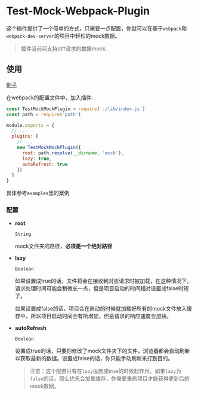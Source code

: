 # Test-Mock-Webpack-Plugin

这个插件提供了一个简单的方式，只需要一点配置，你就可以在基于`webpack`和`webpack-dev-server`的项目中轻松的mock数据。

> 插件当前只支持`GET`请求的数据mock.

## 使用

[例子](./examples/base/README.md)

在webpack的配置文件中，加入插件:

```js
const TestMockMockPlugin = require('./lib/index.js')
const path = require('path')

module.exports = {
  // ...
  plugins: [
    // ...
    new TestMockMockPlugin({
      root: path.resolve(__dirname, 'mock'),
      lazy: true,
      autoRefresh: true
    })
  ]
}
```
具体参考`examples`里的案例

### 配置

- **root**

  `String`

  mock文件夹的路径，**必须是一个绝对路径**

- **lazy**

  `Boolean`

  如果设置成true的话，文件将会在接收到对应请求时被加载，在这种情况下，请求处理时间可能会稍微长一点，但是项目启动的时间相对设置成false时短了。
  
  如果设置成false的话，项目会在启动的时候就加载好所有的mock文件放入缓存中，所以项目启动时间会有所增加，但是请求的响应速度会加快。
  
- **autoRefresh**

  `Boolean`

  设置成true的话，只要你修改了mock文件夹下的文件，浏览器都会自动刷新以获取最新的数据。设置成false的话，你只能手动刷新来打到目的。

  > 注意：这个配置只有在`lazy`设置成true的时候起作用。如果`lazy`为`false`的话，那么优先会加载缓存，你需要重启项目才能获得更新后的mock数据。
